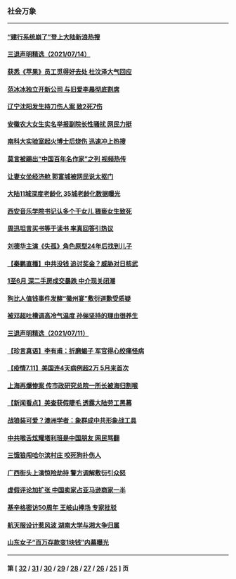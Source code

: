 ### 社会万象
---
#### [“建行系统崩了”登上大陆新浪热搜](../../pages/ncid282/n13089946.md) 
#### [三退声明精选（2021/07/14）](../../pages/ncid282/n13089755.md) 
#### [获悉《苹果》员工觅得好去处 杜汶泽大气回应](../../pages/ncid282/n13089010.md) 
#### [范冰冰独立开新公司 与旧爱李晨彻底割席](../../pages/ncid282/n13089199.md) 
#### [辽宁沈阳发生持刀伤人案 致2死7伤](../../pages/ncid282/n13088175.md) 
#### [安徽农大女生实名举报副院长性骚扰 网民力挺](../../pages/ncid282/n13087973.md) 
#### [南科大实验室起火博士后烧伤 迅速冲上热搜](../../pages/ncid282/n13087967.md) 
#### [莫言被踢出“中国百年名作家”之列 视频热传](../../pages/ncid282/n13087451.md) 
#### [让妻女坐经济舱 郭富城被网民说太抠门](../../pages/ncid282/n13086946.md) 
#### [大陆11城深度老龄化  35城老龄化数据曝光](../../pages/ncid282/n13085947.md) 
#### [西安音乐学院书记认多个干女儿 猥亵女生致死](../../pages/ncid282/n13085087.md) 
#### [周迅坦言买书等于读书 率真回答引热议](../../pages/ncid282/n13084648.md) 
#### [刘德华主演《失孤》角色原型24年后找到儿子](../../pages/ncid282/n13084541.md) 
#### [【秦鹏直播】中共没钱 追讨奖金？威胁对日核武](../../pages/ncid282/n13084753.md) 
#### [1至6月 深二手房成交暴跌 中介现关闭潮](../../pages/ncid282/n13083687.md) 
#### [狗比人值钱事件发酵“徽州宴”敷衍道歉受质疑](../../pages/ncid282/n13083119.md) 
#### [被邓超吐槽调高冷气温度 孙俪坚持的理由很养生](../../pages/ncid282/n13082296.md) 
#### [三退声明精选（2021/07/11）](../../pages/ncid282/n13082834.md) 
#### [【珍言真语】李有甫：折磨蝎子 军官得心绞痛怪病](../../pages/ncid282/n13082243.md) 
#### [【疫情7.11】美国连4天病例超2万 5月来首次](../../pages/ncid282/n13081574.md) 
#### [上海再爆惨案 传市政研究总院一所长被海归割喉](../../pages/ncid282/n13080627.md) 
#### [【新闻看点】美查获假睫毛 透露大陆劳工黑幕](../../pages/ncid282/n13081094.md) 
#### [战狼装可爱？澳洲学者：象群成中共形象战工具](../../pages/ncid282/n13081041.md) 
#### [中共喉舌炫耀塔利班是中国朋友 网民骂翻](../../pages/ncid282/n13080913.md) 
#### [三饿狼闯哈尔滨村庄 咬死狗扑伤人](../../pages/ncid282/n13080861.md) 
#### [广西街头上演惊险劫持 警方调解敷衍引众怒](../../pages/ncid282/n13080502.md) 
#### [虚假评论加扩张 中国卖家占亚马逊商家一半](../../pages/ncid282/n13078821.md) 
#### [基辛格密访50周年 王岐山捧场 专家批驳](../../pages/ncid282/n13079318.md) 
#### [航天服设计惹风波 湖南大学与湘大争归属](../../pages/ncid282/n13078424.md) 
#### [山东女子“百万存款变1块钱”内幕曝光](../../pages/ncid282/n13078229.md) 

---
#### 第 [ [32](./32.md) / [31](./31.md) / [30](./30.md) / [29](./29.md) / [28](./28.md) / [27](./27.md) / [26](./26.md) / [25](./25.md) ] 页
